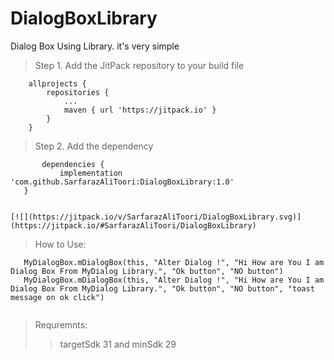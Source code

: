# DialogBoxLibrary
Dialog Box Using Library. it's very simple


>Step 1. Add the JitPack repository to your build file

```
    allprojects {
		repositories {
			...
			maven { url 'https://jitpack.io' }
		}
	}
  ```
  
  >Step 2. Add the dependency
  
  
 ```
    	dependencies {
	        implementation 'com.github.SarfarazAliToori:DialogBoxLibrary:1.0'
	}
  
 ```
 
 ```
 [![](https://jitpack.io/v/SarfarazAliToori/DialogBoxLibrary.svg)](https://jitpack.io/#SarfarazAliToori/DialogBoxLibrary)
 ```
 
 >How to Use:
 
 ```
    MyDialogBox.mDialogBox(this, "Alter Dialog !", "Hi How are You I am Dialog Box From MyDialog Library.", "Ok button", "NO button")
    MyDialogBox.mDialogBox(this, "Alter Dialog !", "Hi How are You I am Dialog Box From MyDialog Library.", "Ok button", "NO button", "toast message on ok click")


 ```
 
 > Requremnts:
  >> targetSdk 31 and minSdk 29
    
